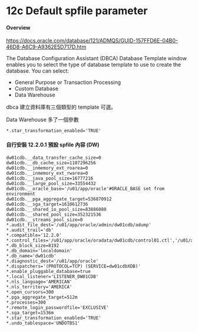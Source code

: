 
# 12c Default spfile parameter

#### Overview
https://docs.oracle.com/database/121/ADMQS/GUID-157FFD6E-04B0-46D8-A6C9-A9362E5D717D.htm

The Database Configuration Assistant (DBCA) Database Template window enables you to select the type of database template to use to create the database. You can select:
* General Purpose or Transaction Processing
* Custom Database
* Data Warehouse

dbca 建立資料庫有三個類型的 template 可選。

Data Warehouse 多了一個參數
```
*.star_transformation_enabled='TRUE'
```

#### 自行安裝 12.2.0.1 預設 spfile 內容 (DW)
```
dw01cdb.__data_transfer_cache_size=0
dw01cdb.__db_cache_size=1107296256
dw01cdb.__inmemory_ext_roarea=0
dw01cdb.__inmemory_ext_rwarea=0
dw01cdb.__java_pool_size=16777216
dw01cdb.__large_pool_size=33554432
dw01cdb.__oracle_base='/u01/app/oracle'#ORACLE_BASE set from environment
dw01cdb.__pga_aggregate_target=536870912
dw01cdb.__sga_target=1610612736
dw01cdb.__shared_io_pool_size=83886080
dw01cdb.__shared_pool_size=352321536
dw01cdb.__streams_pool_size=0
*.audit_file_dest='/u01/app/oracle/admin/dw01cdb/adump'
*.audit_trail='db'
*.compatible='12.2.0'
*.control_files='/u01/app/oracle/oradata/dw01cdb/control01.ctl','/u01/app/oracle/oradata/dw01cdb/control02.ctl'
*.db_block_size=8192
*.db_domain='localdomain'
*.db_name='dw01cdb'
*.diagnostic_dest='/u01/app/oracle'
*.dispatchers='(PROTOCOL=TCP) (SERVICE=dw01cdbXDB)'
*.enable_pluggable_database=true
*.local_listener='LISTENER_DW01CDB'
*.nls_language='AMERICAN'
*.nls_territory='AMERICA'
*.open_cursors=300
*.pga_aggregate_target=512m
*.processes=300
*.remote_login_passwordfile='EXCLUSIVE'
*.sga_target=1536m
*.star_transformation_enabled='TRUE'
*.undo_tablespace='UNDOTBS1'
```
